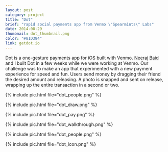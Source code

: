 ```yaml
---
layout: post
category: project
title: "Dot"
brief: "rapid social payments app from Venmo \"Spearmints\" Labs"
date: 2014-08-29
thumbnail: dot_thumbnail.png
color: "#81D384"
link: getdot.io
---
```


Dot is a one-gesture payments app for iOS built with Venmo. [Neeraj Baid](https://neeraj.io) and I built Dot in a few weeks while we were working at Venmo. Our challenge was to make an app that experimented with a new payment experience for speed and fun. Users send money by dragging their friend the desired amount and releasing. A photo is snapped and sent on release, wrapping up the entire transaction in a second or two.

{% include pic.html file="dot_people.png" %}

{% include pic.html file="dot_draw.png" %}

{% include pic.html file="dot_pay.png" %}

{% include pic.html file="dot_walkthrough.png" %}

{% include pic.html file="dot_people.png" %}

{% include pic.html file="dot_icon.png" %}
